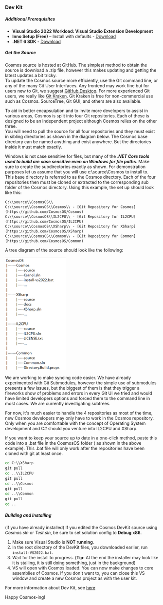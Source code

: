 
  
### Dev Kit
  
##### **Additional Prerequisites**
  
*   **Visual Studio 2022 Workload: Visual Studio Extension Development**
*   **Inno Setup (Free)** – Install with defaults - [Download](http://www.jrsoftware.org/isdl.php#qsp)
*   **.NET 6 SDK** - [Download](https://dotnet.microsoft.com/en-us/download)
  
##### Get the Source
  
Cosmos source is hosted at GitHub. The simplest method to obtain the source is download a .zip file, however this makes updating and getting the latest updates a bit tricky.  
To update the Cosmos source more efficiently, use the Git command line, or any of the many Git User Interfaces. Any frontend may work fine but for users new to Git, we suggest [GitHub Desktop](https://desktop.github.com/). For more experienced Git users, we really like [Git Kraken](https://www.gitkraken.com/). Git Kraken is free for non-commercial use such as Cosmos. SourceTree, Git GUI, and others are also available.

To aid in better encapsulation and to invite more developers to assist in various areas, Cosmos is split into four Git repositories. Each of these is designed to be an independent project although Cosmos relies on the other three.  
You will need to pull the source for all four repositories and they must exist in sibling directories as shown in the diagram below. The Cosmos base directory can be named anything and exist anywhere. But the directories inside it must match exactly.  

Windows is not case sensitive for files, but many of the ._**NET Core tools used to build are case sensitive even on Windows for file paths**_. Make sure to create the subdirectories exactly as shown. For demonstration purposes let us assume that you will use c:\\source\\Cosmos to install to.   
This base directory is referred to as the Cosmos directory. Each of the four repositories then must be cloned or extracted to the corresponding sub folder of the Cosmos directory. Using this example, the set up should look like this:  

```
C:\\source\\CosmosOS\\
C:\\source\\CosmosOS\\Cosmos\\ - [Git Repository for Cosmos](https://github.com/CosmosOS/Cosmos) 
C:\\source\\CosmosOS\\IL2CPU\\ - [Git Repository for IL2CPU](https://github.com/CosmosOS/IL2CPU) 
C:\\source\\CosmosOS\\XSharp\\ - [Git Repository for XSharp](https://github.com/CosmosOS/XSharp) 
C:\\source\\CosmosOS\\Common\\ - [Git Repository for Common](https://github.com/CosmosOS/Common) 
```

A tree diagram of the source should look like the following:   

<img src="https://raw.githubusercontent.com/CosmosOS/Cosmos/master/Docs/images/Dir.png" width="200">

We are working to make syncing code easier. We have already experimented with Git Submodules, however the simple use of submodules presents a few issues, but the biggest of them is that they trigger a fireworks show of problems and errors in every Git UI we tried and would have limited developers options and forced them to the command line in most cases. We are currently investigating subtrees.  
  
For now, it's much easier to handle the 4 repositories as most of the time, new Cosmos developers may only have to work in the Cosmos repository. Only when you are comfortable with the concept of Operating System development and C# should you venture into IL2CPU and XSharp.  
  
If you want to keep your source up to date in a one-click method, paste this code into a .bat file in the CosmosOS folder ( as shown in the above example). This .bat file will only work after the repositories have been cloned with git at least once.

```cmd
cd C:\\XSharp  
git pull  
cd ..\\IL2CPU  
git pull  
cd ..\\Cosmos  
git pull  
cd ..\\Common  
git pull  
cd ..  
```
    
##### Building and Installing  
  
(if you have already installed) If you edited the Cosmos DevKit source using _Cosmos.sln_ or _Test.sln_, be sure to set solution config to **Debug x86**.  
  
1.  Make sure Visual Studio is **NOT running**.  
2.  In the root directory of the DevKit files, you downloaded earlier, run `install-VS2022.bat`.  
3.  Wait for the install to progress. (**Tip:** At the end the installer may look like it is stalling, it is still doing something, just in the background)
4.  VS will open with Cosmos loaded. You can now make changes to core assemblies of Cosmos. If you don't want to, you can close this VS window and create a new Cosmos project as with the user kit.

For more information about Dev Kit, see [here](articles/Installation/DevKit.md)

Happy Cosmos-ing!
